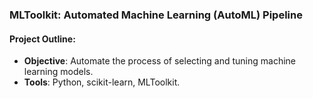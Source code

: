 
### MLToolkit: Automated Machine Learning (AutoML) Pipeline

#### Project Outline:
- **Objective**: Automate the process of selecting and tuning machine learning models.
- **Tools**: Python, scikit-learn, MLToolkit.
